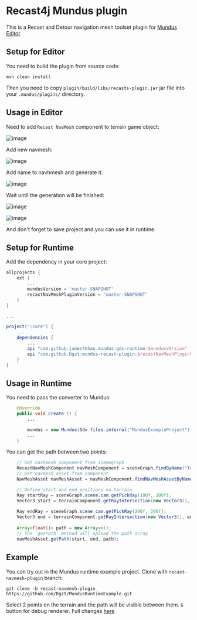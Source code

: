 # Recast4j Mundus plugin

This is a Recast and Detour navigation mesh toolset plugin for [Mundus Editor](https://github.com/JamesTKhan/Mundus).

## Setup for Editor

You need to build the plugin from source code:

```shell
mvn clean install
```

Then you need to copy `plugin/build/libs/recasts-plugin.jar` jar file into your `.mundus/plugins/` directory.

## Usage in Editor

Need to add `Recast NavMesh` component to terrain game object:

![image](https://github.com/user-attachments/assets/d5b0bc42-0ac2-4526-8192-d20a10c2be2c)

Add new navmesh:

![image](https://github.com/user-attachments/assets/395a5e94-5a49-4f8b-8a81-7a6131bf6007)

Add name to navhmesh and generate it:

![image](https://github.com/user-attachments/assets/18156904-fc9f-4294-8baa-6aebed8cd2a2)

Wait until the generation will be finished:

![image](https://github.com/user-attachments/assets/5a5290f9-20e6-4709-a7b1-0d31ecfcc48c)

![image](https://github.com/user-attachments/assets/fb0c7721-7f6f-4a3c-bda4-000292fea49d)

And don't forget to save project and you can use it in runtime.

## Setup for Runtime

Add the dependency in your core project:

```groovy
allprojects {
    ext {
        ...
        mundusVersion = 'master-SNAPSHOT'
        recastNavMeshPluginVersion = 'master-SNAPSHOT'
    }
}

...

project(":core") {
    ...
    dependencies {
        ...
        api "com.github.jamestkhan.mundus:gdx-runtime:$mundusVersion"
        api "com.github.Dgzt:mundus-recast-plugin:$recastNavMeshPluginVersion"
    }
}
```

## Usage in Runtime

You need to pass the converter to Mundus:

```java
    @Override
    public void create () {
        ...

        mundus = new Mundus(Gdx.files.internal("MundusExampleProject"), config, new RecastNavMesComponentConverter());
        ...
    }
```

You can get the path between two points:

```java
    // Get navhmesh component from scenegraph
    RecastNavMeshComponent navMeshComponent = sceneGraph.findByName("Terrain 2").findComponentByType(Component.Type.NAVMESH);
    // Get navmesh asset from component
    NavMeshAsset navMeshAsset = navMeshComponent.findNavMeshAssetByName("main");

    // Define start and end positions on terrain 
    Ray startRay = sceneGraph.scene.cam.getPickRay(100f, 100f);
    Vector3 start = terrainComponent.getRayIntersection(new Vector3(), startRay);
    
    Ray endRay = sceneGraph.scene.cam.getPickRay(200f, 200f);
    Vector3 end = terrainComponent.getRayIntersection(new Vector3(), endRay);
    
    Array<float[]> path = new Array<>();
    // The `getPath` method will upload the path array
    navMeshAsset.getPath(start, end, path);
```

## Example

You can try out in the Mundus runtime example project. Clone with `recast-navmesh-plugin` branch:

```shell
git clone -b recast-navmesh-plugin https://github.com/Dgzt/MundusRuntimeExample.git
```

Select 2 points on the terrain and the path will be visible between them. `G` button for debug renderer. Full changes [here](https://github.com/Dgzt/MundusRuntimeExample/compare/dev...Dgzt:MundusRuntimeExample:recast-navmesh-plugin)

